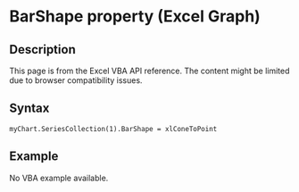 # BarShape property (Excel Graph)

## Description
This page is from the Excel VBA API reference. The content might be limited due to browser compatibility issues.

## Syntax
```vba
myChart.SeriesCollection(1).BarShape = xlConeToPoint
```

## Example
No VBA example available.
